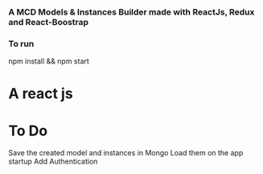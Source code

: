 ### A MCD Models & Instances Builder made with ReactJs, Redux and React-Boostrap

### To run
npm install && npm start

# A react js 

# To Do
Save the created model and instances in Mongo
Load them on the app startup
Add Authentication
